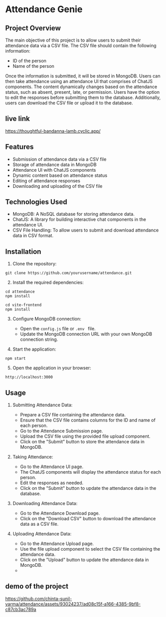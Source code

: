 # Attendance Genie

## Project Overview
The main objective of this project is to allow users to submit their attendance data via a CSV file. The CSV file should contain the following information:

- ID of the person
- Name of the person

Once the information is submitted, it will be stored in MongoDB. Users can then take attendance using an attendance UI that comprises of ChatJS components. The content dynamically changes based on the attendance status, such as absent, present, late, or permission. Users have the option to edit the responses before submitting them to the database. Additionally, users can download the CSV file or upload it to the database.
## live link
https://thoughtful-bandanna-lamb.cyclic.app/
## Features
- Submission of attendance data via a CSV file
- Storage of attendance data in MongoDB
- Attendance UI with ChatJS components
- Dynamic content based on attendance status
- Editing of attendance responses
- Downloading and uploading of the CSV file

## Technologies Used
- MongoDB: A NoSQL database for storing attendance data.
- ChatJS: A library for building interactive chat components in the attendance UI.
- CSV File Handling: To allow users to submit and download attendance data in CSV format.

## Installation
1. Clone the repository:

```shell
git clone https://github.com/yourusername/attendance.git
```

2. Install the required dependencies:

```shell
cd attendance
npm install
```

```shell
cd vite-frontend
npm install
```

3. Configure MongoDB connection:
   - Open the `config.js` file or `.env ` file.
   - Update the MongoDB connection URL with your own MongoDB connection string.

4. Start the application:

```shell
npm start
```

5. Open the application in your browser:

```
http://localhost:3000
```

## Usage
1. Submitting Attendance Data:
   - Prepare a CSV file containing the attendance data.
   - Ensure that the CSV file contains columns for the ID and name of each person.
   - Go to the Attendance Submission page.
   - Upload the CSV file using the provided file upload component.
   - Click on the "Submit" button to store the attendance data in MongoDB.

2. Taking Attendance:
   - Go to the Attendance UI page.
   - The ChatJS components will display the attendance status for each person.
   - Edit the responses as needed.
   - Click on the "Submit" button to update the attendance data in the database.

3. Downloading Attendance Data:
   - Go to the Attendance Download page.
   - Click on the "Download CSV" button to download the attendance data as a CSV file.

4. Uploading Attendance Data:
   - Go to the Attendance Upload page.
   - Use the file upload component to select the CSV file containing the attendance data.
   - Click on the "Upload" button to update the attendance data in MongoDB.
   - 
## demo of the project 

https://github.com/chinta-sunil-varma/attendance/assets/93024237/ad08c15f-a166-4385-9bf8-c87cb3ac789a



  

